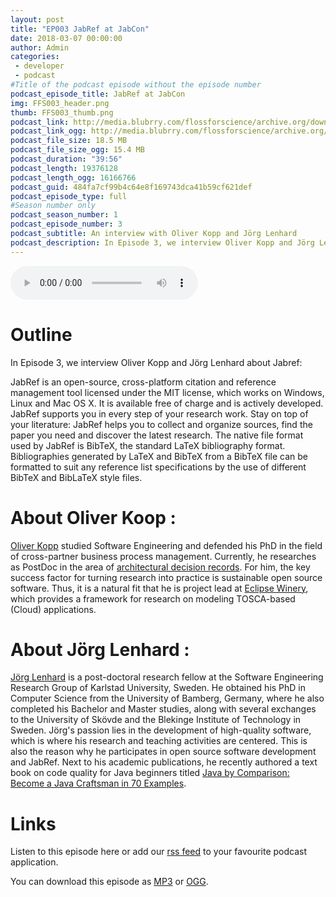 ```yaml
---
layout: post
title: "EP003 JabRef at JabCon"
date: 2018-03-07 00:00:00
author: Admin
categories: 
 - developer 
 - podcast
#Title of the podcast episode without the episode number
podcast_episode_title: JabRef at JabCon
img: FFS003_header.png
thumb: FFS003_thumb.png
podcast_link: http://media.blubrry.com/flossforscience/archive.org/download/Flossforscience-Ep003JabrefAtJabcon/FlossforscienceEp003.mp3
podcast_link_ogg: http://media.blubrry.com/flossforscience/archive.org/download/Flossforscience-Ep003JabrefAtJabcon/FlossforscienceEp003.ogg
podcast_file_size: 18.5 MB
podcast_file_size_ogg: 15.4 MB
podcast_duration: "39:56"
podcast_length: 19376128
podcast_length_ogg: 16166766
podcast_guid: 484fa7cf99b4c64e8f169743dca41b59cf621def
podcast_episode_type: full
#Season number only
podcast_season_number: 1
podcast_episode_number: 3
podcast_subtitle: An interview with Oliver Kopp and Jörg Lenhard
podcast_description: In Episode 3, we interview Oliver Kopp and Jörg Lenhard about the reference management tool Jabref.
---
```


<audio controls>
  <source src="https://media.blubrry.com/flossforscience/archive.org/download/Flossforscience-Ep003JabrefAtJabcon/FlossforscienceEp003.ogg" type="audio/ogg">
  <source src="https://media.blubrry.com/flossforscience/archive.org/download/Flossforscience-Ep003JabrefAtJabcon/FlossforscienceEp003.mp3" type="audio/mpeg">
Your browser does not support the audio element.
</audio>

# Outline

In Episode 3, we interview Oliver Kopp and Jörg Lenhard about Jabref:

JabRef is an open-source, cross-platform citation and reference management tool licensed under the MIT license, which works on Windows, Linux and Mac OS X. It is available free of charge and is actively developed. JabRef supports you in every step of your research work. Stay on top of your literature: JabRef helps you to collect and organize sources, find the paper you need and discover the latest research. The native file format used by JabRef is BibTeX, the standard LaTeX bibliography format. Bibliographies generated by LaTeX and BibTeX from a BibTeX file can be formatted to suit any reference list specifications by the use of different BibTeX and BibLaTeX style files.

# About Oliver Koop : 

[Oliver Kopp](https://orcid.org/0000-0001-6962-4290) studied Software Engineering and defended his PhD in the field of cross-partner business process management. Currently, he researches as PostDoc in the area of [architectural decision records](https://adr.github.io/). For him, the key success factor for turning research into practice is sustainable open source software. Thus, it is a natural fit that he is project lead at [Eclipse Winery](https://eclipse.github.io/winery/), which provides a framework for research on modeling TOSCA-based (Cloud) applications.

# About Jörg Lenhard : 

[Jörg Lenhard](https://joerglenhard.wordpress.com/) is a post-doctoral research fellow at the Software Engineering Research Group of Karlstad University, Sweden. He obtained his PhD in Computer Science from the University of Bamberg, Germany, where he also completed his Bachelor and Master studies, along with several exchanges to the University of Skövde and the Blekinge Institute of Technology in Sweden. Jörg's passion lies in the development of high-quality software, which is where his research and teaching activities are centered. This is also the reason why he participates in open source software development and JabRef. Next to his academic publications, he recently authored a text book on code quality for Java beginners titled [Java by Comparison: Become a Java Craftsman in 70 Examples](https://pragprog.com/book/javacomp/java-by-comparison).

# Links

Listen to this episode here or add our [rss feed](https://flossforscience.github.io/feed.xml) to your favourite podcast application. 

You can download this episode as [MP3](https://media.blubrry.com/flossforscience/archive.org/download/Flossforscience-Ep003JabrefAtJabcon/FlossforscienceEp003.mp3) or [OGG](https://media.blubrry.com/flossforscience/archive.org/download/Flossforscience-Ep003JabrefAtJabcon/FlossforscienceEp003.ogg). 

